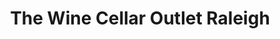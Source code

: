 ---
title: "The Wine Cellar Outlet Raleigh"
url: /raleigh/the-wine-cellar-outlet-raleigh/
shop: wine
---